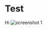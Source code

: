 # Test
Hi 
![screenshot 1](https://user-images.githubusercontent.com/35182949/34646164-a9993fcc-f315-11e7-868c-e2c8c1d5e3c1.png)
